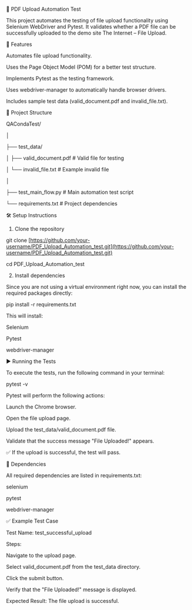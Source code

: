 📂 PDF Upload Automation Test

This project automates the testing of file upload functionality using Selenium WebDriver and Pytest. It validates whether a PDF file can be successfully uploaded to the demo site The Internet – File Upload.



🚀 Features

Automates file upload functionality.

Uses the Page Object Model (POM) for a better test structure.

Implements Pytest as the testing framework.

Uses webdriver-manager to automatically handle browser drivers.

Includes sample test data (valid_document.pdf and invalid_file.txt).

📂 Project Structure

QACondaTest/

│

├── test_data/

│ ├── valid_document.pdf # Valid file for testing

│ └── invalid_file.txt # Example invalid file

│

├── test_main_flow.py # Main automation test script

└── requirements.txt # Project dependencies

🛠️ Setup Instructions

1. Clone the repository

git clone [https://github.com/your-username/PDF_Upload_Automation_test.git](https://github.com/your-username/PDF_Upload_Automation_test.git)

cd PDF_Upload_Automation_test

2. Install dependencies

Since you are not using a virtual environment right now, you can install the required packages directly:



pip install -r requirements.txt

This will install:



Selenium

Pytest

webdriver-manager

▶️ Running the Tests

To execute the tests, run the following command in your terminal:



pytest -v

Pytest will perform the following actions:



Launch the Chrome browser.

Open the file upload page.

Upload the test_data/valid_document.pdf file.

Validate that the success message "File Uploaded!" appears.

✅ If the upload is successful, the test will pass.



📘 Dependencies

All required dependencies are listed in requirements.txt:



selenium

pytest

webdriver-manager

✅ Example Test Case

Test Name: test_successful_upload

Steps:



Navigate to the upload page.

Select valid_document.pdf from the test_data directory.

Click the submit button.

Verify that the "File Uploaded!" message is displayed.

Expected Result: The file upload is successful.
